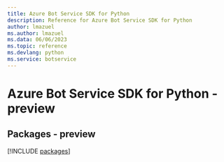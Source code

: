 ```yaml
---
title: Azure Bot Service SDK for Python
description: Reference for Azure Bot Service SDK for Python
author: lmazuel
ms.author: lmazuel
ms.data: 06/06/2023
ms.topic: reference
ms.devlang: python
ms.service: botservice
---
```

# Azure Bot Service SDK for Python - preview
## Packages - preview
[!INCLUDE [packages](bot-service-index.md)]